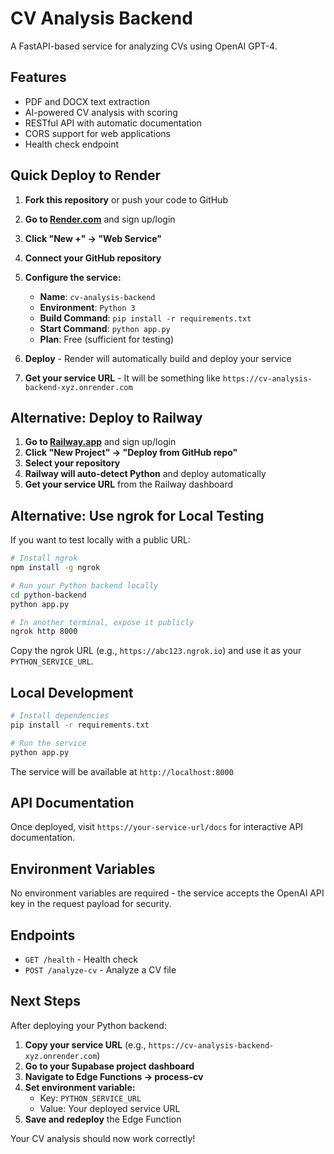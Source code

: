 # CV Analysis Backend

A FastAPI-based service for analyzing CVs using OpenAI GPT-4.

## Features

- PDF and DOCX text extraction
- AI-powered CV analysis with scoring
- RESTful API with automatic documentation
- CORS support for web applications
- Health check endpoint

## Quick Deploy to Render

1. **Fork this repository** or push your code to GitHub
2. **Go to [Render.com](https://render.com)** and sign up/login
3. **Click "New +" → "Web Service"**
4. **Connect your GitHub repository**
5. **Configure the service:**
   - **Name**: `cv-analysis-backend`
   - **Environment**: `Python 3`
   - **Build Command**: `pip install -r requirements.txt`
   - **Start Command**: `python app.py`
   - **Plan**: Free (sufficient for testing)

6. **Deploy** - Render will automatically build and deploy your service
7. **Get your service URL** - It will be something like `https://cv-analysis-backend-xyz.onrender.com`

## Alternative: Deploy to Railway

1. **Go to [Railway.app](https://railway.app)** and sign up/login
2. **Click "New Project" → "Deploy from GitHub repo"**
3. **Select your repository**
4. **Railway will auto-detect Python** and deploy automatically
5. **Get your service URL** from the Railway dashboard

## Alternative: Use ngrok for Local Testing

If you want to test locally with a public URL:

```bash
# Install ngrok
npm install -g ngrok

# Run your Python backend locally
cd python-backend
python app.py

# In another terminal, expose it publicly
ngrok http 8000
```

Copy the ngrok URL (e.g., `https://abc123.ngrok.io`) and use it as your `PYTHON_SERVICE_URL`.

## Local Development

```bash
# Install dependencies
pip install -r requirements.txt

# Run the service
python app.py
```

The service will be available at `http://localhost:8000`

## API Documentation

Once deployed, visit `https://your-service-url/docs` for interactive API documentation.

## Environment Variables

No environment variables are required - the service accepts the OpenAI API key in the request payload for security.

## Endpoints

- `GET /health` - Health check
- `POST /analyze-cv` - Analyze a CV file

## Next Steps

After deploying your Python backend:

1. **Copy your service URL** (e.g., `https://cv-analysis-backend-xyz.onrender.com`)
2. **Go to your Supabase project dashboard**
3. **Navigate to Edge Functions → process-cv**
4. **Set environment variable:**
   - Key: `PYTHON_SERVICE_URL`
   - Value: Your deployed service URL
5. **Save and redeploy** the Edge Function

Your CV analysis should now work correctly!